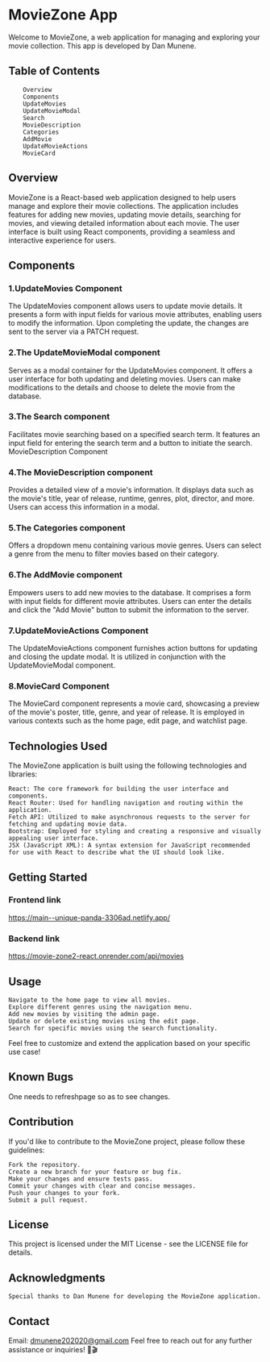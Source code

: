 # MovieZone App

Welcome to MovieZone, a web application for managing and exploring your movie collection. This app is developed by Dan Munene.

## Table of Contents

        Overview
        Components
        UpdateMovies
        UpdateMovieModal
        Search
        MovieDescription
        Categories
        AddMovie
        UpdateMovieActions
        MovieCard

## Overview

MovieZone is a React-based web application designed to help users manage and explore their movie collections. The application includes features for adding new movies, updating movie details, searching for movies, and viewing detailed information about each movie. The user interface is built using React components, providing a seamless and interactive experience for users.

## Components
  ### 1.UpdateMovies Component

The UpdateMovies component allows users to update movie details. It presents a form with input fields for various movie attributes, enabling users to modify the information. Upon completing the update, the changes are sent to the server via a PATCH request.

  ### 2.The UpdateMovieModal component
 Serves as a modal container for the UpdateMovies component. It offers a user interface for both updating and deleting movies. Users can make modifications to the details and choose to delete the movie from the database.

  ### 3.The Search component 
Facilitates movie searching based on a specified search term. It features an input field for entering the search term and a button to initiate the search.
MovieDescription Component

  ### 4.The MovieDescription component 
Provides a detailed view of a movie's information. It displays data such as the movie's title, year of release, runtime, genres, plot, director, and more. Users can access this information in a modal.

  ### 5.The Categories component
 Offers a dropdown menu containing various movie genres. Users can select a genre from the menu to filter movies based on their category.

  ### 6.The AddMovie component
 Empowers users to add new movies to the database. It comprises a form with input fields for different movie attributes. Users can enter the details and click the "Add Movie" button to submit the information to the server.

  ### 7.UpdateMovieActions Component
The UpdateMovieActions component furnishes action buttons for updating and closing the update modal. It is utilized in conjunction with the UpdateMovieModal component.

  ### 8.MovieCard Component

The MovieCard component represents a movie card, showcasing a preview of the movie's poster, title, genre, and year of release. It is employed in various contexts such as the home page, edit page, and watchlist page.

## Technologies Used

The MovieZone application is built using the following technologies and libraries:

    React: The core framework for building the user interface and components.
    React Router: Used for handling navigation and routing within the application.
    Fetch API: Utilized to make asynchronous requests to the server for fetching and updating movie data.
    Bootstrap: Employed for styling and creating a responsive and visually appealing user interface.
    JSX (JavaScript XML): A syntax extension for JavaScript recommended for use with React to describe what the UI should look like.

## Getting Started

  ### Frontend link

https://main--unique-panda-3306ad.netlify.app/
  ### Backend link

https://movie-zone2-react.onrender.com/api/movies

<!-- To run the MovieZone application locally and explore its features, follow these steps:

    Clone the Repository:

    bash

git clone https://github.com/your-username/moviezone.git

Install Dependencies:

bash

cd moviezone
npm install

Run the Application:

sql

    npm start

    The application will be accessible at http://localhost:3000 in your web browser. -->

## Usage

    Navigate to the home page to view all movies.
    Explore different genres using the navigation menu.
    Add new movies by visiting the admin page.
    Update or delete existing movies using the edit page.
    Search for specific movies using the search functionality.

Feel free to customize and extend the application based on your specific use case!

## Known Bugs

One needs to refreshpage so as to see changes.
## Contribution

If you'd like to contribute to the MovieZone project, please follow these guidelines:

    Fork the repository.
    Create a new branch for your feature or bug fix.
    Make your changes and ensure tests pass.
    Commit your changes with clear and concise messages.
    Push your changes to your fork.
    Submit a pull request.

## License

This project is licensed under the MIT License - see the LICENSE file for details.

## Acknowledgments

    Special thanks to Dan Munene for developing the MovieZone application.

## Contact
Email: dmunene202020@gmail.com
Feel free to reach out for any further assistance or inquiries! 🎉🎬